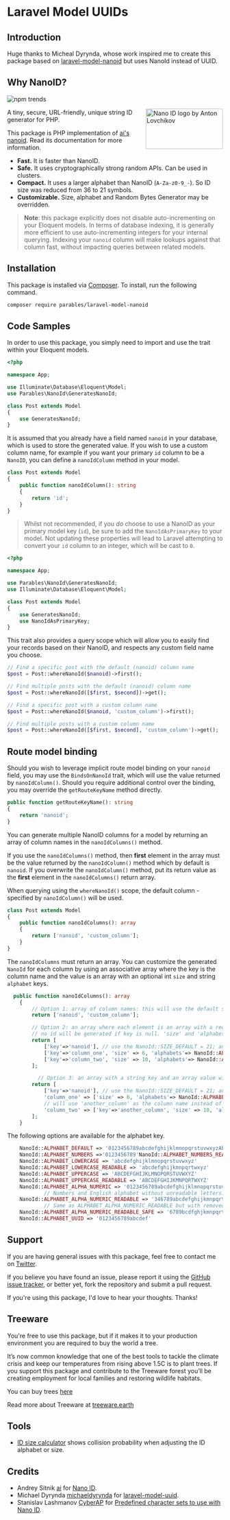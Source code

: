 # Laravel Model UUIDs

## Introduction

Huge thanks to Micheal Dyrynda, whose work inspired me to create this package based on [laravel-model-nanoid](https://github.com/michaeldyrynda/laravel-model-nanoid) but uses NanoId instead of UUID.

## Why NanoID?

![npm trends](nmp_trends.png)

<img src="https://ai.github.io/nanoid/logo.svg" align="right"
alt="Nano ID logo by Anton Lovchikov" width="180" height="94">

A tiny, secure, URL-friendly, unique string ID generator for PHP.

This package is PHP implementation of [ai's](https://github.com/ai) [nanoid](https://github.com/ai/nanoid).
Read its documentation for more information.

-   **Fast.** It is faster than NanoID.
-   **Safe.** It uses cryptographically strong random APIs. Can be used in clusters.
-   **Compact.** It uses a larger alphabet than NanoID (`A-Za-z0-9_-`). So ID size was reduced from 36 to 21 symbols.
-   **Customizable.** Size, alphabet and Random Bytes Generator may be overridden.

> **Note**: this package explicitly does not disable auto-incrementing on your Eloquent models. In terms of database indexing, it is generally more efficient to use auto-incrementing integers for your internal querying. Indexing your `nanoid` column will make lookups against that column fast, without impacting queries between related models.

## Installation

This package is installed via [Composer](https://getcomposer.org/). To install, run the following command.

```bash
composer require parables/laravel-model-nanoid
```

## Code Samples

In order to use this package, you simply need to import and use the trait within your Eloquent models.

```php
<?php

namespace App;

use Illuminate\Database\Eloquent\Model;
use Parables\NanoId\GeneratesNanoId;

class Post extends Model
{
    use GeneratesNanoId;
}
```

It is assumed that you already have a field named `nanoid` in your database, which is used to store the generated value. If you wish to use a custom column name, for example if you want your primary `id` column to be a `NanoID`, you can define a `nanoIdColumn` method in your model.

```php
class Post extends Model
{
    public function nanoIdColumn(): string
    {
        return 'id';
    }
}
```

> Whilst not recommended, if you _do_ choose to use a NanoID as your primary model key (`id`), be sure to add the `NanoIdAsPrimaryKey` to your model. Not updating these properties will lead to Laravel attempting to convert your `id` column to an integer, which will be cast to `0`.

```php
<?php

namespace App;

use Parables\NanoId\GeneratesNanoId;
use Illuminate\Database\Eloquent\Model;

class Post extends Model
{
    use GeneratesNanoId;
    use NanoIdAsPrimaryKey;
}
```

This trait also provides a query scope which will allow you to easily find your records based on their NanoID, and respects any custom field name you choose.

```php
// Find a specific post with the default (nanoid) column name
$post = Post::whereNanoId($nanoid)->first();

// Find multiple posts with the default (nanoid) column name
$post = Post::whereNanoId([$first, $second])->get();

// Find a specific post with a custom column name
$post = Post::whereNanoId($nanoid, 'custom_column')->first();

// Find multiple posts with a custom column name
$post = Post::whereNanoId([$first, $second], 'custom_column')->get();
```

## Route model binding

Should you wish to leverage implicit route model binding on your `nanoid` field, you may use the `BindsOnNanoId` trait, which will use the value returned by `nanoIdColumn()`. Should you require additional control over the binding, you may override the `getRouteKeyName` method directly.

```php
public function getRouteKeyName(): string
{
    return 'nanoid';
}
```

You can generate multiple NanoID columns for a model by returning an array of column names in the `nanoIdColumns()` method.

If you use the `nanoIdColumns()` method, then **first** element in the array must be the value returned by the `nanoIdColumn()` method which by default is `nanoid`. If you overwrite the `nanoIdColumn()` method, put its return value as the **first** element in the `nanoIdColumns()` return array.

When querying using the `whereNanoId()` scope, the default column - specified by `nanoIdColumn()` will be used.

```php
class Post extends Model
{
    public function nanoIdColumns(): array
    {
        return ['nanoid', 'custom_column'];
    }
}
```

The `nanoIdColumns` must return an array. You can customize the generated `NanoId` for each column by using an associative array where the key is the column name and the value is an array with an optional int `size` and string `alphabet` keys.

```php
  public function nanoIdColumns(): array
    {
        // Option 1: array of column names: this will use the default size and alphabets
        return ['nanoid', 'custom_column'];

        // Option 2: an array where each element is an array with a required 'key' property.
        // no id will be generated if key is null. 'size' and 'alphabet' properties are optional
        return [
            ['key'=>'nanoid'], // use the NanoId::SIZE_DEFAULT = 21; and NanoId::ALPHABET_DEFAULT
            ['key'=>'column_one', 'size' => 6, 'alphabets'=> NanoId::ALPHABET_NUMBERS],
            ['key'=>'column_two', 'size' => 10, 'alphabets'=> NanoId::ALPHABET_UUID],
        ];

          // Option 3: an array with a string key and an array value with an optional 'size' and 'alphabet' property. If a 'key' is passed in the value, it overwrites the original array 'key'.
        return [
            ['key'=>'nanoid'], // use the NanoId::SIZE_DEFAULT = 21; and NanoId::ALPHABET_DEFAULT
            'column_one' => ['size' => 6, 'alphabets'=> NanoId::ALPHABET_NUMBERS],
            // will use 'another_column' as the column name instead of 'column_two'
            'column_two' => ['key'=>'another_column', 'size' => 10, 'alphabets'=> NanoId::ALPHABET_UUID],
        ];
    }
```

The following options are available for the alphabet key.

```php
    NanoId::ALPHABET_DEFAULT => '0123456789abcdefghijklmnopqrstuvwxyzABCDEFGHIJKLMNOPQRSTUVWXYZ-_'
    NanoId::ALPHABET_NUMBERS =>'0123456789'NanoId::ALPHABET_NUMBERS_READABLE => '346789'
    NanoId::ALPHABET_LOWERCASE => 'abcdefghijklmnopqrstuvwxyz'
    NanoId::ALPHABET_LOWERCASE_READABLE => 'abcdefghijkmnpqrtwxyz'
    NanoId::ALPHABET_UPPERCASE => 'ABCDEFGHIJKLMNOPQRSTUVWXYZ'
    NanoId::ALPHABET_UPPERCASE_READABLE => 'ABCDEFGHIJKMNPQRTWXYZ'
    NanoId::ALPHABET_ALPHA_NUMERIC => '0123456789abcdefghijklmnopqrstuvwxyzABCDEFGHIJKLMNOPQRSTUVWXYZ'
            // Numbers and English alphabet without unreadable letters: 1, l, I, 0, O, o, u, v, 5, S, s, 2, Z
    NanoId::ALPHABET_ALPHA_NUMERIC_READABLE => '346789abcdefghijkmnpqrtwxyzABCDEFGHJKLMNPQRTUVWXY'
            // Same as ALPHABET_ALPHA_NUMERIC_READABLE but with removed vowels and following letters: 3, 4, x, X, V.
    NanoId::ALPHABET_ALPHA_NUMERIC_READABLE_SAFE => '6789bcdfghjkmnpqrtwzBCDFGHJKLMNPQRTW'
    NanoId::ALPHABET_UUID => '0123456789abcdef'
```

## Support

If you are having general issues with this package, feel free to contact me on [Twitter](https://twitter.com/pboltnoel).

If you believe you have found an issue, please report it using the [GitHub issue tracker](https://github.com/Parables/laravel-model-nanoid/issues), or better yet, fork the repository and submit a pull request.

If you're using this package, I'd love to hear your thoughts. Thanks!

## Treeware

You're free to use this package, but if it makes it to your production environment you are required to buy the world a tree.

It’s now common knowledge that one of the best tools to tackle the climate crisis and keep our temperatures from rising above 1.5C is to plant trees. If you support this package and contribute to the Treeware forest you’ll be creating employment for local families and restoring wildlife habitats.

You can buy trees [here](https://plant.treeware.earth/michaeldyrynda/laravel-model-nanoid)

Read more about Treeware at [treeware.earth](https://treeware.earth)

## Tools

-   [ID size calculator](https://github.com/CyberAP/nanoid-dictionary) shows collision probability when adjusting the ID alphabet or size.

## Credits

-   Andrey Sitnik [ai](https://github.com/ai) for [Nano ID](https://github.com/ai/nanoid).
-   Michael Dyrynda [michaeldyrynda](https://github.com/michaeldyrynda) for [laravel-model-uuid](https://github.com/michaeldyrynda/laravel-model-uuid).
-   Stanislav Lashmanov [CyberAP](https://github.com/CyberAP) for [Predefined character sets to use with Nano ID](https://github.com/CyberAP/nanoid-dictionary).
